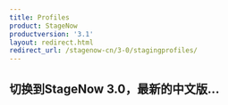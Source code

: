```yaml
---
title: Profiles
product: StageNow
productversion: '3.1'
layout: redirect.html
redirect_url: /stagenow-cn/3-0/stagingprofiles/
---
```


## 切换到StageNow 3.0，最新的中文版...
